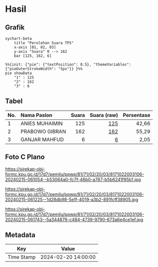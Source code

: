 # Hasil

## Grafik

```mermaid
xychart-beta
    title "Perolehan Suara TPS"
    x-axis [01, 02, 03]
    y-axis "Suara" 0 --> 162
    bar [125, 162, 6]
```

```mermaid
%%{init: {"pie": {"textPosition": 0.5}, "themeVariables": {"pieOuterStrokeWidth": "5px"}} }%%
pie showData
    "1" : 125
    "2" : 162
    "3" : 6
```

## Tabel

| No. | Nama Paslon    | Suara | Suara (raw) | Persentase |
|:--- |:-------------- | -----:| -----------:| ----------:|
| 1   | ANIES MUHAIMIN | 125   | [125][p-1]  | 42,66      |
| 2   | PRABOWO GIBRAN | 162   | [162][p-2]  | 55,29      |
| 3   | GANJAR MAHFUD  | 6     | [6][p-3]    | 2,05       |


[p-1]: https://github.com/gigit-pemilu/pemilu-2024-81-maluku/blob/main/pilpres/hitung-suara/sub/81-maluku/sub/71-kota-ambon/sub/02-sirimau/sub/2003-batu-merah/sub/106-tps/sub/paslon-1.txt
[p-2]: https://github.com/gigit-pemilu/pemilu-2024-81-maluku/blob/main/pilpres/hitung-suara/sub/81-maluku/sub/71-kota-ambon/sub/02-sirimau/sub/2003-batu-merah/sub/106-tps/sub/paslon-2.txt
[p-3]: https://github.com/gigit-pemilu/pemilu-2024-81-maluku/blob/main/pilpres/hitung-suara/sub/81-maluku/sub/71-kota-ambon/sub/02-sirimau/sub/2003-batu-merah/sub/106-tps/sub/paslon-3.txt

## Foto C Plano

https://sirekap-obj-formc.kpu.go.id/17d7/pemilu/ppwp/81/71/02/20/03/8171022003106-20240215-061054--b53064a0-fc7f-46b0-a787-b5b6241f95b1.jpg

https://sirekap-obj-formc.kpu.go.id/17d7/pemilu/ppwp/81/71/02/20/03/8171022003106-20240215-061225--1d28db98-5e1f-4019-a3b2-891fcff38905.jpg

https://sirekap-obj-formc.kpu.go.id/17d7/pemilu/ppwp/81/71/02/20/03/8171022003106-20240215-061743--5a344879-c484-4739-9790-673a6e4ce1ef.jpg


## Metadata

| Key        | Value               |
| ---------- | ------------------- |
| Time Stamp | 2024-02-20 14:00:00 |



